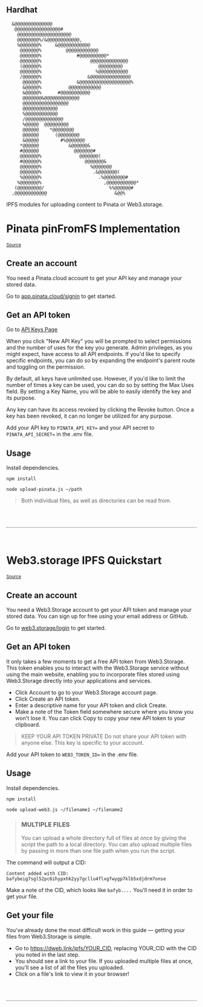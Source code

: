 ## Hardhat
```
  &@@@@@@@@@@@@@@                                 
   @@@@@@@@@@@@@@@@@#                             
    @@@@@@@@@@@@@@@@@@@@                          
    @@@@@@@@%/&@@@@@@@@@@@@,                      
    %@@@@@@@%     &@@@@@@@@@@@@                   
     @@@@@@@%         @@@@@@@@@@@@                
     @@@@@@@%             #@@@@@@@@@@*            
     @@@@@@@%                  @@@@@@@@@@@@@@     
     (@@@@@@%                     @@@@@@@@@       
     @@@@@@@%                    %@@@@@@@@@@@     
     /@@@@@@%                 &@@@@@@@@@@@@@@@    
      @@@@@@%             &@@@@@@@@@@@@@@@@@@@%   
      &@@@@@%          @@@@@@@@@@@@               
      &@@@@@%      #@@@@@@@@@@@                   
      @@@@@@@&@@@@@@@@@@@@@                       
      @@@@@@@@@@@@@@@@@                           
      @@@@@@@@@@@@@                               
      %@@@@@@@@@@@@                               
      /@@@@@@@@@@@@@@                             
      %@@@@@  @@@@@@@@@                           
      @@@@@@    *@@@@@@@@                         
      @@@@@@      (@@@@@@@@                       
      &@@@@@        #%@@@@@@@                     
     *@@@@@@           &@@@@@@&                   
     #@@@@@@             @@@@@@@#                 
     @@@@@@@%              @@@@@@@(               
     #@@@@@@%                @@@@@@@&             
     @@@@@@@%                  %@@@@@@@           
     @@@@@@@%                   .&@@@@@@@(        
     %@@@@@@%                     .%@@@@@@@@#     
    %@@@@@@@%                       ,@@@@@@@@@@@* 
   (@@@@@@@@@/                        %%@@@@@@#   
  ,@@@@@@@@@@@@                         &@@%      
```
IPFS modules for uploading content to Pinata or Web3.storage.

# Pinata pinFromFS Implementation
<sub>[Source](https://docs.pinata.cloud/pinata-node-sdk#pinfromfs)</sub>

## Create an account
You need a Pinata.cloud account to get your API key and manage your stored data.

Go to [app.pinata.cloud/signin](https://app.pinata.cloud/signin) to get started.

## Get an API token
Go to [API Keys Page](https://pinata.cloud/keys)

When you click "New API Key" you will be prompted to select permissions and the number of uses for the key you generate. Admin privileges, as you might expect, have access to all API endpoints. If you'd like to specify specific endpoints, you can do so by expanding the endpoint's parent route and toggling on the permission.

By default, all keys have unlimited use. However, if you'd like to limit the number of times a key can be used, you can do so by setting the Max Uses field.
By setting a Key Name, you will be able to easily identify the key and its purpose.

Any key can have its access revoked by clicking the Revoke button. Once a key has been revoked, it can no longer be utilized for any purpose.

Add your API key to `PINATA_API_KEY=` and your API secret to `PINATA_API_SECRET=` in the .env file.

## Usage

Install dependencies.
```shell
npm install
```

```shell
node upload-pinata.js ~/path
```
> Both individual files, as well as directories can be read from.

<br/>
<p style="border-bottom:dotted 1.62px;">&nbsp;</p>
<br/>

# Web3.storage IPFS Quickstart
<sub>[Source](https://docs.web3.storage/#quickstart)</sub>

## Create an account
You need a Web3.Storage account to get your API token and manage your stored data. You can sign up for free using your email address or GitHub.

Go to [web3.storage/login](https://web3.storage/login) to get started.

## Get an API token
It only takes a few moments to get a free API token from Web3.Storage. This token enables you to interact with the Web3.Storage service without using the main website, enabling you to incorporate files stored using Web3.Storage directly into your applications and services.

- Click Account to go to your Web3.Storage account page.
- Click Create an API token.
- Enter a descriptive name for your API token and click Create.
- Make a note of the Token field somewhere secure where you know you won't lose it. You can click Copy to copy your new API token to your clipboard.

> KEEP YOUR API TOKEN PRIVATE
> Do not share your API token with anyone else. This key is specific to your account.

Add your API token to `WEB3_TOKEN_ID=` in the .env file.

## Usage

Install dependencies.
```shell
npm install
```

```shell
node upload-web3.js ~/filename1 ~/filename2
```

> ### MULTIPLE FILES
> You can upload a whole directory full of files at once by giving the script the path to a local directory. You can also upload multiple files by passing in more than one file path when you run the script.

The command will output a CID:
```
Content added with CID: bafybeig7sgl52pc6ihypxhk2yy7gcllu4flxgfwygp7klb5xdjdrm7onse
```

Make a note of the CID, which looks like `bafyb....` You'll need it in order to get your file.

## Get your file
You've already done the most difficult work in this guide — getting your files from Web3.Storage is simple.

- Go to https://dweb.link/ipfs/YOUR_CID, replacing YOUR_CID with the CID you noted in the last step.
- You should see a link to your file. If you uploaded multiple files at once, you'll see a list of all the files you uploaded.
- Click on a file's link to view it in your browser!

<br/>
<p style="border-bottom:dotted 1.62px;">&nbsp;</p>